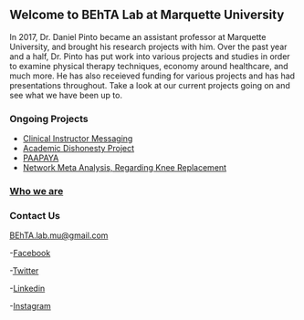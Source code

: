 ## Welcome to BEhTA Lab at Marquette University

In 2017, Dr. Daniel Pinto became an assistant professor at Marquette University, and brought his research projects with him. Over the past year and a half, Dr. Pinto has put work into various projects and studies in order to examine physical therapy techniques, economy around healthcare, and much more. He has also receieved funding for various projects and has had presentations throughout. Take a look at our current projects going on and see what we have been up to.

### Ongoing Projects
- [Clinical Instructor Messaging](https://behta-mu.github.io/Clinical-Instructor-Messaging/)
- [Academic Dishonesty Project](https://behta-mu.github.io/Academic-Dishonesty-Project/)
- [PAAPAYA](https://behta-mu.github.io/PAAPAYA/) 
- [Network Meta Analysis, Regarding Knee Replacement](https://behta-mu.github.io/Network-Meta-Analysis/)


### [Who we are](https://behta-mu.github.io/Who-we-are/)


### Contact Us
BEhTA.lab.mu@gmail.com

-[Facebook]()

-[Twitter](https://twitter.com/BEhTA_Lab)

-[Linkedin]()

-[Instagram]()

